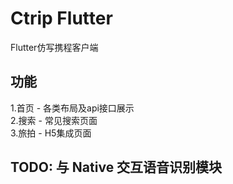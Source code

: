 # Ctrip Flutter
Flutter仿写携程客户端

## 功能
1.首页 - 各类布局及api接口展示  
2.搜索 - 常见搜索页面  
3.旅拍 - H5集成页面  

## TODO: 与 Native 交互语音识别模块
